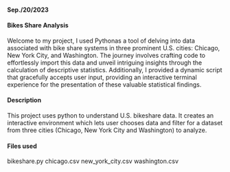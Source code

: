 #### Sep./20/2023

#### Bikes Share Analysis
Welcome to my project, I used Pythonas a tool of delving into data associated with bike share systems in three prominent U.S. cities: Chicago, New York City, and Washington. The journey involves crafting code to effortlessly import this data and unveil intriguing insights through the calculation of descriptive statistics. Additionally, I provided a dynamic script that gracefully accepts user input, providing an interactive terminal experience for the presentation of these valuable statistical findings.

#### Description
This project uses python to understand U.S. bikeshare data. It creates an interactive environment which lets user chooses data and filter for a dataset from three cities (Chicago, New York City and Washington) to analyze.

#### Files used
bikeshare.py chicago.csv new_york_city.csv washington.csv